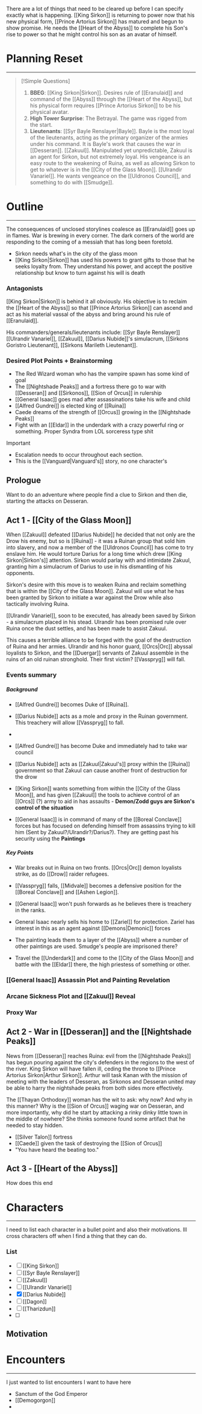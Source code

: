 There are a lot of things that need to be cleared up before I can specify exactly what is happening. [[King Sirkon]] is returning to power now that his new physical form, [[Prince Artorius Sirkon]] has matured and begun to show promise. He needs the [[Heart of the Abyss]] to complete his Son's rise to power so that he might control his son as an avatar of himself.

# Planning Reset
---
>[!Simple Questions]
>1. **BBEG**: [[King Sirkon|Sirkon]]. Desires rule of [[Eranulaid]] and command of the [[Abyss]] through the [[Heart of the Abyss]], but his physical form requires [[Prince Artorius Sirkon]] to be his physical avatar.
>2. **High Tower Surprise**: The Betrayal. The game was rigged from the start. 
>3. **Lieutenants**: [[Syr Bayle Renslayer|Bayle]]. Bayle is the most loyal of the lieutenants, acting as the primary organizer of the armies under his command. It is Bayle's work that causes the war in [[Desseran]].
>   [[Zakuul]]. Manipulated yet unpredictable, Zakuul is an agent for Sirkon, but not extremely loyal. His vengeance is an easy route to the weakening of Ruina, as well as allowing Sirkon to get to whatever is in the [[City of the Glass Moon]].
>   [[Ulrandir Vanariel]]. He wants vengeance on the [[Uldronos Council]], and something to do with [[Smudge]].
>   



# Outline
---
The consequences of unclosed storylines coalesce as [[Eranulaid]] goes up in flames. War is brewing in every corner. The dark corners of the world are responding to the coming of a messiah that has long been foretold.

- Sirkon needs what's in the city of the glass moon
- [[King Sirkon|Sirkon]] has used his powers to grant gifts to those that he seeks loyalty from. They understand his power, and accept the positive relationship but know to turn against his will is death

### Antagonists
[[King Sirkon|Sirkon]] is behind it all obviously. His objective is to reclaim the [[Heart of the Abyss]] so that [[Prince Artorius Sirkon]] can ascend and act as his material vassal of the abyss and bring around his rule of [[Eranulaid]].

His commanders/generals/lieutenants include: [[Syr Bayle Renslayer]] [[Ulrandir Vanariel]], [[Zakuul]], [[Darius Nubide]]'s simulacrum, [[Sirkons Goristro Lieutenant]], [[Sirkons Marileth Lieutenant]].

### Desired Plot Points + Brainstorming

- The Red Wizard woman who has the vampire spawn has some kind of goal
- The [[Nightshade Peaks]] and a fortress there go to war with [[Desseran]] and [[Sirkonos]], [[Sion of Orcus]] in rulership
- [[General Isaac]] goes mad after assassinations take his wife and child
- [[Alfred Gundrei]] is elected king of [[Ruina]]
- Caede dreams of the strength of [[Orcus]] growing in the [[Nightshade Peaks]]
- Fight with an [[Eldar]] in the underdark with a crazy powerful ring or something. Proper Syndra from LOL sorceress type shit


>[!Important]
>- Escalation needs to occur throughout each section.
>- This is the [[Vanguard|Vanguard's]] story, no one character's
## Prologue
Want to do an adventure where people find a clue to Sirkon and then die, starting the attacks on Desseran.

## Act 1 - [[City of the Glass Moon]]
When [[Zakuul]] defeated [[Darius Nubide]] he decided that not only are the Drow his enemy, but so is [[Ruina]] - it was a Ruinan group that sold him into slavery, and now a member of the [[Uldronos Council]] has come to try enslave him. He would torture Darius for a long time which drew [[King Sirkon|Sirkon's]] attention. Sirkon would parlay with and intimidate Zakuul, granting him a simulacrum of Darius to use in his dismantling of his opponents.

Sirkon's desire with this move is to weaken Ruina and reclaim something that is within the [[City of the Glass Moon]]. Zakuul will use what he has been granted by Sirkon to initiate a war against the Drow while also tactically involving Ruina.

[[Ulrandir Vanariel]], soon to be executed, has already been saved by Sirkon - a simulacrum placed in his stead. Ulrandir has been promised rule over Ruina once the dust settles, and has been made to assist Zakuul.

This causes a terrible alliance to be forged with the goal of the destruction of Ruina and her armies. Ulrandir and his honor guard, [[Orcs|Orc]] abyssal loyalists to Sirkon, and the [[Duergar]] servants of Zakuul assemble in the ruins of an old ruinan stronghold. Their first victim? [[Vasspryg]] will fall.
### Events summary
##### Background

- [[Alfred Gundrei]] becomes Duke of [[Ruina]].
- [[Darius Nubide]] acts as a mole and proxy in the Ruinan government. This treachery will allow [[Vasspryg]] to fall.
- 

- [[Alfred Gundrei]] has become Duke and immediately had to take war council
- [[Darius Nubide]] acts as [[Zakuul|Zakuul's]] proxy within the [[Ruina]] government so that Zakuul can cause another front of destruction for the drow 
- [[King Sirkon]] wants something from within the [[City of the Glass Moon]], and has given [[Zakuul]] the tools to achieve control of an [[Orcs]] (?) army to aid in has assaults - **Demon/Zodd guys are Sirkon's control of the situation**
- [[General Isaac]] is in command of many of the [[Boreal Conclave]] forces but has focused on defending himself from assassins trying to kill him (Sent by Zakuul?/Ulrandir?/Darius?). They are getting past his security using the **Paintings**

##### Key Points

- War breaks out in Ruina on two fronts. [[Orcs|Orc]] demon loyalists strike, as do [[Drow]] raider refugees.
- [[Vasspryg]] falls, [[Midvale]] becomes a defensive position for the [[Boreal Conclave]] and [[Ashen Legion]].
- [[General Isaac]] won't push forwards as he believes there is treachery in the ranks.

- General Isaac nearly sells his home to [[Zariel]] for protection. Zariel has interest in this as an agent against [[Demons|Demonic]] forces
- The painting leads them to a layer of the [[Abyss]] where a number of other paintings are used. Smudge's people are imprisoned there?

- Travel the [[Underdark]] and come to the [[City of the Glass Moon]] and battle with the [[Eldar]] there, the high priestess of something or other.


### [[General Isaac]] Assassin Plot and Painting Revelation

### Arcane Sickness Plot and [[Zakuul]] Reveal

### Proxy War

## Act 2 - War in [[Desseran]] and the [[Nightshade Peaks]]
News from [[Desseran]] reaches Ruina: evil from the [[Nightshade Peaks]] has begun pouring against the city's defenders in the regions to the west of the river. King Sirkon will have fallen ill, ceding the throne to [[Prince Artorius Sirkon|Arthur Sirkon]]. Arthur will task Kanan with the mission of meeting with the leaders of Desseran, as Sirkonos and Desseran united may be able to harry the nightshade peaks from both sides more effectively.

The [[Thayan Orthodoxy]] woman has the wit to ask: why now? And why in this manner? Why is the [[Sion of Orcus]] waging war on Desseran, and more importantly, why did he start by attacking a rinky dinky little town in the middle of nowhere? She thinks someone found some artifact that he needed to stay hidden.

- [[Silver Talon]] fortress
- [[Caede]] given the task of destroying the [[Sion of Orcus]]
- "You have heard the beating too."


## Act 3 - [[Heart of the Abyss]]
How does this end

# Characters
---
I need to list each character in a bullet point and also their motivations. Ill cross characters off when I find a thing that they can do.
### List

- [ ] [[King Sirkon]]
- [ ] [[Syr Bayle Renslayer]]
- [ ] [[Zakuul]]
- [ ] [[Ulrandir Vanariel]]
- [x] [[Darius Nubide]]
- [ ] [[Dagon]]
- [ ] [[Tharizdun]]
- [ ] 
## Motivation


# Encounters
---
I just wanted to list encounters I want to have here

- Sanctum of the God Emperor
- [[Demogorgon]]
- 
